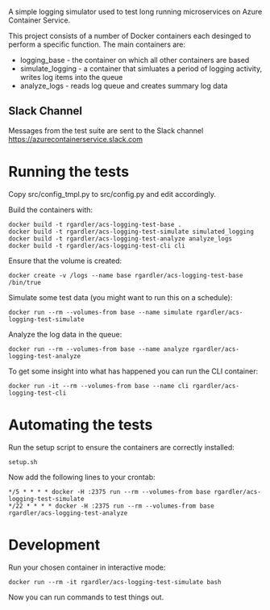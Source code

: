 A simple logging simulator used to test long running microservices on Azure Container Service.

This project consists of a number of Docker containers each desinged to perform a specific function. The main containers are:

  * logging_base - the container on which all other containers are based
  * simulate_logging - a container that simluates a period of logging activity, writes log items into the queue
  * analyze_logs - reads log queue and creates summary log data

## Slack Channel

Messages from the test suite are sent to the Slack channel https://azurecontainerservice.slack.com

# Running the tests

Copy src/config_tmpl.py to src/config.py and edit accordingly. 

Build the containers with:

```
docker build -t rgardler/acs-logging-test-base .
docker build -t rgardler/acs-logging-test-simulate simulated_logging
docker build -t rgardler/acs-logging-test-analyze analyze_logs
docker build -t rgardler/acs-logging-test-cli cli
```

Ensure that the volume is created:

```
docker create -v /logs --name base rgardler/acs-logging-test-base /bin/true
```

Simulate some test data (you might want to run this on a schedule):

```
docker run --rm --volumes-from base --name simulate rgardler/acs-logging-test-simulate
```

Analyze the log data in the queue:

```
docker run --rm --volumes-from base --name analyze rgardler/acs-logging-test-analyze
```

To get some insight into what has happened you can run the CLI container:

```
docker run -it --rm --volumes-from base --name cli rgardler/acs-logging-test-cli
```

# Automating the tests

Run the setup script to ensure the containers are correctly installed:

```
setup.sh
```

Now add the following lines to your crontab:

```
*/5 * * * * docker -H :2375 run --rm --volumes-from base rgardler/acs-logging-test-simulate
*/22 * * * * docker -H :2375 run --rm --volumes-from base rgardler/acs-logging-test-analyze
```

# Development

Run your chosen container in interactive mode:

```
docker run --rm -it rgardler/acs-logging-test-simulate bash
```

Now you can run commands to test things out.
